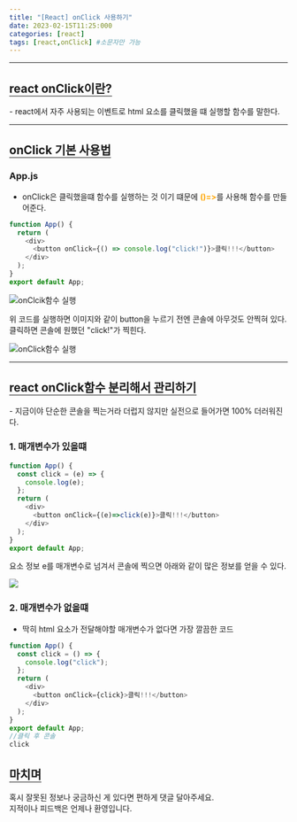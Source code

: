 ```yaml
---
title: "[React] onClick 사용하기"
date: 2023-02-15T11:25:000
categories: [react]
tags: [react,onClick] #소문자만 가능
---
```


---
## <b style="border-bottom:2px solid gray">react onClick이란?</b>
<p>- react에서 자주 사용되는 이벤트로 html 요소를 클릭했을 떄 실행할 함수를 말한다.</p>

***
## <b style="border-bottom:2px solid gray">onClick 기본 사용법</b>
### App.js
- onClick은 클릭했을떄 함수를 실행하는 것 이기 떄문에 <strong style="color:orange">()=></strong>를 사용해 함수를 만들어준다.
```js
function App() {
  return (
    <div>
      <button onClick={() => console.log("click!")}>클릭!!!</button>
    </div>
  );
}
export default App;
```
<img src="https://user-images.githubusercontent.com/88264006/218914559-c76a3e80-c6cc-4fd2-aa02-8467ecff54a7.png" alt="onClcik함수 실행"/>
<p>위 코드를 실행하면 이미지와 같이 button을 누르기 전엔 콘솔에 아무것도 안찍혀 있다.<br/>
클릭하면 콘솔에 원했던 "click!"가 찍힌다.</p>
<img src="https://user-images.githubusercontent.com/88264006/218915181-13ed377a-b73e-49a7-9c85-b971f14d366d.png" alt="onClick함수 실행"/>

***

## <b style="border-bottom:2px solid gray">react onClick함수 분리해서 관리하기</b>
<p>- 지금이야 단순한 콘솔을 찍는거라 더럽지 않지만 실전으로 들어가면 100% 더러워진다.</p>

### <b>1. 매개변수가 있을떄</b>
```js
function App() {
  const click = (e) => {
    console.log(e);
  };
  return (
    <div>
      <button onClick={(e)=>click(e)}>클릭!!!</button>
    </div>
  );
}
export default App;
```
<p>요소 정보 e를 매개변수로 넘겨서 콘솔에 찍으면 아래와 같이 많은 정보를 얻을 수 있다.</p>
<img src="https://user-images.githubusercontent.com/88264006/218948840-203b9607-a732-48a2-bcfa-2e6f9b8ccd3d.png"/>

### <b>2. 매개변수가 없을떄</b>
- 딱히 html 요소가 전달해야할 매개변수가 없다면 가장 깔끔한 코드
```js
function App() {
  const click = () => {
    console.log("click");
  };
  return (
    <div>
      <button onClick={click}>클릭!!!</button>
    </div>
  );
}
export default App;
//클릭 후 콘솔
click
```

## <b style="border-bottom:2px solid gray"><b>마치며</b></b>
<P>혹시 잘못된 정보나 궁금하신 게 있다면 편하게 댓글 달아주세요.<br/>
지적이나 피드백은 언제나 환영입니다.</p>